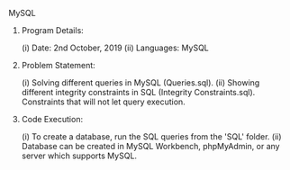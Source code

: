 MySQL

01.	Program Details:

	(i)	Date: 2nd October, 2019
	(ii)	Languages: MySQL

02.	Problem Statement:

	(i)	Solving different queries in MySQL (Queries.sql).
	(ii)	Showing different integrity constraints in SQL (Integrity Constraints.sql).
		Constraints that will not let query execution.

03.	Code Execution:

	(i)	To create a database, run the SQL queries from the 'SQL' folder.
	(ii)	Database can be created in MySQL Workbench, phpMyAdmin, or any server which supports MySQL.
